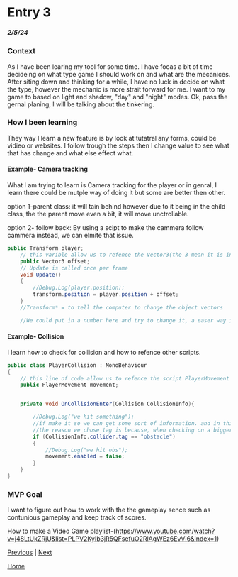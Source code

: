 # Entry 3
##### 2/5/24

### Context
As I have been learing my tool for some time. I have focas a bit of time decideing on what type game I should work on and what are the mecanices. After siting down and thinking for a while, I have no luck in decide on what the type, however the mechanic is more strait forward for me. I want to my game to based on light and shadow, "day" and "night" modes. Ok, pass the gernal planing, I will be talking about the tinkering.

### How I been learning
They way I learn a new feature is by look at tutatral any forms, could be vidieo or websites. I follow trough the steps then I change value to see what that has change and what else effect what.
#### Example- Camera tracking
What I am trying to learn is Camera tracking for the player or in genral, I learn there could be mutple way of doing it but some are better then other.

option 1-parent class:
it will tain behind however due to it being in the child class, the the parent move even a bit, it will move unctrollable.


option 2- follow back:
 By using a scipt to make the cammera follow cammera instead, we can elmite that issue.
```C#
public Transform player;
    // this varible allow us to refence the Vector3(the 3 mean it is in 3 direction) PlayerMovement so we can use it
    public Vector3 offset;
    // Update is called once per frame
    void Update()
    {
        //Debug.Log(player.position);
        transform.position = player.position + offset;
    }
    //Transform* = to tell the computer to change the object vectors

    //We could put in a number here and try to change it, a easer way is to create a option where you can in a value from the main menu.

```
#### Example- Collision
I learn how to check for collision and how to refence other scripts.
```C#
public class PlayerCollision : MonoBehaviour
{
    // this line of code allow us to refence the script PlayerMovement so we can use it
    public PlayerMovement movement;


    private void OnCollisionEnter(Collision CollisionInfo){

        //Debug.Log("we hit something");
        //if make it so we can get some sort of information. and in this case we chose tags.
        //the reason we chose tag is because, when checking on a bigger scale, it is much easier to for the computer to check for tags instead of somthing like name.
        if (CollisionInfo.collider.tag == "obstacle")
        {
            //Debug.Log("we hit obs");
            movement.enabled = false;
        }
    }
}

```
### MVP Goal
I want to figure out how to work with the the gameplay sence such as contunious gameplay and keep track of scores.

How to make a Video Game playlist-(https://www.youtube.com/watch?v=j48LtUkZRjU&list=PLPV2KyIb3jR5QFsefuO2RlAgWEz6EvVi6&index=1)


[Previous](entry02.md) | [Next](entry04.md)

[Home](../README.md)
